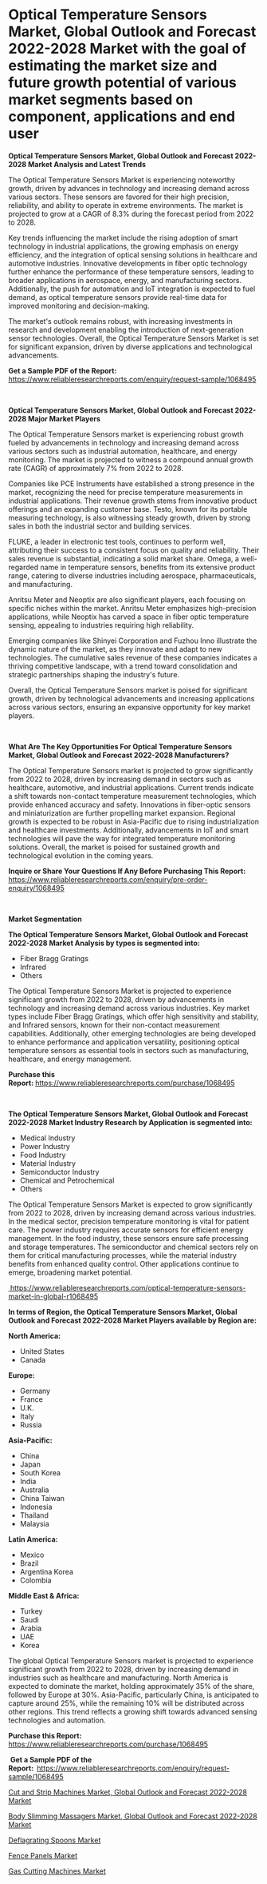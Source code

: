<p><h1>Optical Temperature Sensors Market, Global Outlook and Forecast 2022-2028 Market with the goal of estimating the market size and future growth potential of various market segments based on component, applications and end user</h1></p><p><strong>Optical Temperature Sensors Market, Global Outlook and Forecast 2022-2028 Market Analysis and Latest Trends</strong></p>
<p><p>The Optical Temperature Sensors Market is experiencing noteworthy growth, driven by advances in technology and increasing demand across various sectors. These sensors are favored for their high precision, reliability, and ability to operate in extreme environments. The market is projected to grow at a CAGR of 8.3% during the forecast period from 2022 to 2028. </p><p>Key trends influencing the market include the rising adoption of smart technology in industrial applications, the growing emphasis on energy efficiency, and the integration of optical sensing solutions in healthcare and automotive industries. Innovative developments in fiber optic technology further enhance the performance of these temperature sensors, leading to broader applications in aerospace, energy, and manufacturing sectors. Additionally, the push for automation and IoT integration is expected to fuel demand, as optical temperature sensors provide real-time data for improved monitoring and decision-making. </p><p>The market's outlook remains robust, with increasing investments in research and development enabling the introduction of next-generation sensor technologies. Overall, the Optical Temperature Sensors Market is set for significant expansion, driven by diverse applications and technological advancements.</p></p>
<p><strong>Get a Sample PDF of the Report:&nbsp;</strong> <a href="https://www.reliableresearchreports.com/enquiry/request-sample/1068495?utm_campaign=2286&utm_medium=2&utm_source=Github&utm_content=ia&utm_term=21032025&utm_id=optical-temperature-sensors-market-global-outlook-and-forecast-2022-2028">https://www.reliableresearchreports.com/enquiry/request-sample/1068495</a></p>
<p>&nbsp;</p>
<p><strong>Optical Temperature Sensors Market, Global Outlook and Forecast 2022-2028 Major Market Players</strong></p>
<p><p>The Optical Temperature Sensors market is experiencing robust growth fueled by advancements in technology and increasing demand across various sectors such as industrial automation, healthcare, and energy monitoring. The market is projected to witness a compound annual growth rate (CAGR) of approximately 7% from 2022 to 2028.</p><p>Companies like PCE Instruments have established a strong presence in the market, recognizing the need for precise temperature measurements in industrial applications. Their revenue growth stems from innovative product offerings and an expanding customer base. Testo, known for its portable measuring technology, is also witnessing steady growth, driven by strong sales in both the industrial sector and building services.</p><p>FLUKE, a leader in electronic test tools, continues to perform well, attributing their success to a consistent focus on quality and reliability. Their sales revenue is substantial, indicating a solid market share. Omega, a well-regarded name in temperature sensors, benefits from its extensive product range, catering to diverse industries including aerospace, pharmaceuticals, and manufacturing.</p><p>Anritsu Meter and Neoptix are also significant players, each focusing on specific niches within the market. Anritsu Meter emphasizes high-precision applications, while Neoptix has carved a space in fiber optic temperature sensing, appealing to industries requiring high reliability.</p><p>Emerging companies like Shinyei Corporation and Fuzhou Inno illustrate the dynamic nature of the market, as they innovate and adapt to new technologies. The cumulative sales revenue of these companies indicates a thriving competitive landscape, with a trend toward consolidation and strategic partnerships shaping the industry's future.</p><p>Overall, the Optical Temperature Sensors market is poised for significant growth, driven by technological advancements and increasing applications across various sectors, ensuring an expansive opportunity for key market players.</p></p>
<p>&nbsp;</p>
<p><strong>What Are The Key Opportunities For Optical Temperature Sensors Market, Global Outlook and Forecast 2022-2028 Manufacturers?</strong></p>
<p><p>The Optical Temperature Sensors market is projected to grow significantly from 2022 to 2028, driven by increasing demand in sectors such as healthcare, automotive, and industrial applications. Current trends indicate a shift towards non-contact temperature measurement technologies, which provide enhanced accuracy and safety. Innovations in fiber-optic sensors and miniaturization are further propelling market expansion. Regional growth is expected to be robust in Asia-Pacific due to rising industrialization and healthcare investments. Additionally, advancements in IoT and smart technologies will pave the way for integrated temperature monitoring solutions. Overall, the market is poised for sustained growth and technological evolution in the coming years.</p></p>
<p><strong>Inquire or Share Your Questions If Any Before Purchasing This Report:</strong> <a href="https://www.reliableresearchreports.com/enquiry/pre-order-enquiry/1068495?utm_campaign=2286&utm_medium=2&utm_source=Github&utm_content=ia&utm_term=21032025&utm_id=optical-temperature-sensors-market-global-outlook-and-forecast-2022-2028">https://www.reliableresearchreports.com/enquiry/pre-order-enquiry/1068495</a></p>
<p>&nbsp;</p>
<p><strong>Market Segmentation</strong></p>
<p><strong>The Optical Temperature Sensors Market, Global Outlook and Forecast 2022-2028 Market Analysis by types is segmented into:</strong></p>
<p><ul><li>Fiber Bragg Gratings</li><li>Infrared</li><li>Others</li></ul></p>
<p><p>The Optical Temperature Sensors Market is projected to experience significant growth from 2022 to 2028, driven by advancements in technology and increasing demand across various industries. Key market types include Fiber Bragg Gratings, which offer high sensitivity and stability, and Infrared sensors, known for their non-contact measurement capabilities. Additionally, other emerging technologies are being developed to enhance performance and application versatility, positioning optical temperature sensors as essential tools in sectors such as manufacturing, healthcare, and energy management.</p></p>
<p><strong>Purchase this Report:&nbsp;</strong><a href="https://www.reliableresearchreports.com/purchase/1068495?utm_campaign=2286&utm_medium=2&utm_source=Github&utm_content=ia&utm_term=21032025&utm_id=optical-temperature-sensors-market-global-outlook-and-forecast-2022-2028">https://www.reliableresearchreports.com/purchase/1068495</a></p>
<p>&nbsp;</p>
<p><strong>The Optical Temperature Sensors Market, Global Outlook and Forecast 2022-2028 Market Industry Research by Application is segmented into:</strong></p>
<p><ul><li>Medical Industry</li><li>Power Industry</li><li>Food Industry</li><li>Material Industry</li><li>Semiconductor Industry</li><li>Chemical and Petrochemical</li><li>Others</li></ul></p>
<p><p>The Optical Temperature Sensors Market is expected to grow significantly from 2022 to 2028, driven by increasing demand across various industries. In the medical sector, precision temperature monitoring is vital for patient care. The power industry requires accurate sensors for efficient energy management. In the food industry, these sensors ensure safe processing and storage temperatures. The semiconductor and chemical sectors rely on them for critical manufacturing processes, while the material industry benefits from enhanced quality control. Other applications continue to emerge, broadening market potential.</p></p>
<p><a href="https://www.reliableresearchreports.com/optical-temperature-sensors-market-in-global-r1068495?utm_campaign=2286&utm_medium=2&utm_source=Github&utm_content=ia&utm_term=21032025&utm_id=optical-temperature-sensors-market-global-outlook-and-forecast-2022-2028">&nbsp;https://www.reliableresearchreports.com/optical-temperature-sensors-market-in-global-r1068495</a></p>
<p><strong>In terms of Region, the Optical Temperature Sensors Market, Global Outlook and Forecast 2022-2028 Market Players available by Region are:</strong></p>
<p>
    <p> <strong> North America: </strong>
        <ul>
            <li>United States</li>
            <li>Canada</li>
        </ul>
        </p> 
    <p> <strong> Europe: </strong>
        <ul>
            <li>Germany</li>
            <li>France</li>
            <li>U.K.</li>
            <li>Italy</li>
            <li>Russia</li>
        </ul>
        </p> 
    <p> <strong> Asia-Pacific: </strong>
        <ul>
            <li>China</li>
            <li>Japan</li>
            <li>South Korea</li>
            <li>India</li>
            <li>Australia</li>
            <li>China Taiwan</li>
            <li>Indonesia</li>
            <li>Thailand</li>
            <li>Malaysia</li>
        </ul>
        </p> 
    <p> <strong> Latin America: </strong>
        <ul>
            <li>Mexico</li>
            <li>Brazil</li>
            <li>Argentina Korea</li>
            <li>Colombia</li>
        </ul>
        </p> 
    <p> <strong> Middle East & Africa: </strong>
        <ul>
            <li>Turkey</li>
            <li>Saudi</li>
            <li>Arabia</li>
            <li>UAE</li>
            <li>Korea</li>
        </ul>
    </p>
    </p>
<p><p>The global Optical Temperature Sensors market is projected to experience significant growth from 2022 to 2028, driven by increasing demand in industries such as healthcare and manufacturing. North America is expected to dominate the market, holding approximately 35% of the share, followed by Europe at 30%. Asia-Pacific, particularly China, is anticipated to capture around 25%, while the remaining 10% will be distributed across other regions. This trend reflects a growing shift towards advanced sensing technologies and automation.</p></p>
<p><strong>Purchase this Report: </strong><a href="https://www.reliableresearchreports.com/purchase/1068495?utm_campaign=2286&utm_medium=2&utm_source=Github&utm_content=ia&utm_term=21032025&utm_id=optical-temperature-sensors-market-global-outlook-and-forecast-2022-2028">https://www.reliableresearchreports.com/purchase/1068495</a></p>
<p>&nbsp;<strong>Get a Sample PDF of the Report:&nbsp;&nbsp;</strong><a href="https://www.reliableresearchreports.com/enquiry/request-sample/1068495?utm_campaign=2286&utm_medium=2&utm_source=Github&utm_content=ia&utm_term=21032025&utm_id=optical-temperature-sensors-market-global-outlook-and-forecast-2022-2028">https://www.reliableresearchreports.com/enquiry/request-sample/1068495</a></p>
<p><strong></strong></p>
<p><p><a href="https://github.com/szaszgrychkq/Market-Research-Report-List-1/blob/main/cut-and-strip-machines-market-global-outlook-and-forecast-2022-2028-market.md?utm_campaign=2286&utm_medium=2&utm_source=Github&utm_content=ia&utm_term=21032025&utm_id=optical-temperature-sensors-market-global-outlook-and-forecast-2022-2028">Cut and Strip Machines Market, Global Outlook and Forecast 2022-2028 Market</a></p><p><a href="https://github.com/laconiioba3/Market-Research-Report-List-1/blob/main/body-slimming-massagers-market-global-outlook-and-forecast-2022-2028-market.md?utm_campaign=2286&utm_medium=2&utm_source=Github&utm_content=ia&utm_term=21032025&utm_id=optical-temperature-sensors-market-global-outlook-and-forecast-2022-2028">Body Slimming Massagers Market, Global Outlook and Forecast 2022-2028 Market</a></p><p><a href="https://www.linkedin.com/pulse/deflagrating-spoons-market-in-depth-report-size-share-strong-xazue?utm_campaign=2286&utm_medium=2&utm_source=Github&utm_content=ia&utm_term=21032025&utm_id=optical-temperature-sensors-market-global-outlook-and-forecast-2022-2028">Deflagrating Spoons Market</a></p><p><a href="https://www.linkedin.com/pulse/why-fence-panels-market-set-88-growth-2032-top-trends-key-ookoe?utm_campaign=2286&utm_medium=2&utm_source=Github&utm_content=ia&utm_term=21032025&utm_id=optical-temperature-sensors-market-global-outlook-and-forecast-2022-2028">Fence Panels Market</a></p><p><a href="https://www.linkedin.com/pulse/report-impact-latest-trends-gas-cutting-machines-market-growth-9zx6e?utm_campaign=2286&utm_medium=2&utm_source=Github&utm_content=ia&utm_term=21032025&utm_id=optical-temperature-sensors-market-global-outlook-and-forecast-2022-2028">Gas Cutting Machines Market</a></p></p>